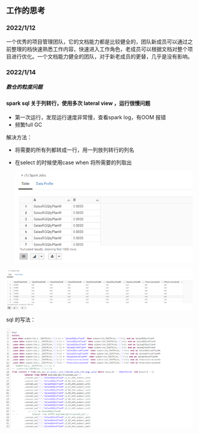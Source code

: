 ## 工作的思考

### 2022/1/12

​	一个优秀的项目管理团队，它的文档能力都是比较健全的，团队新成员可以通过之前整理的档快速熟悉工作内容，快速进入工作角色，老成员可以根据文档对整个项目进行优化。一个文档能力健全的团队，对于新老成员的更替，几乎是没有影响。

### 2022/1/14

##### 数仓的粒度问题



#### spark sql 关于列转行，使用多次 lateral view ，运行很慢问题

- 第一次运行，发现运行速度非常慢，查看spark log，有OOM 报错
- 频繁full GC

解决方法：

- 将需要的所有列都转成一行，用一列放列转行的列名

- 在select 的时候使用case when 将所需要的列取出

  ![image-20220114162725748](assets/image-20220114162725748.png)

![image-20220114162824638](assets/image-20220114162824638.png)

sql 的写法：

![image-20220114162910371](assets/image-20220114162910371.png)


